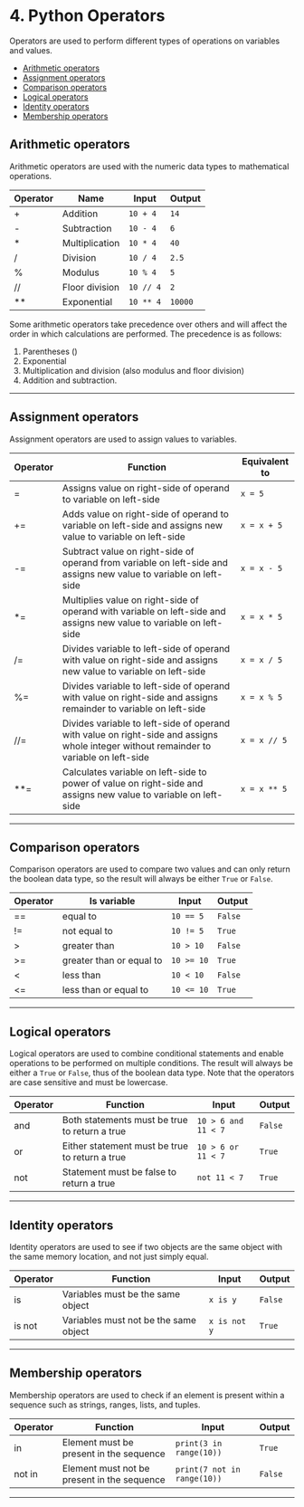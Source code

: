 # 4. Python Operators

Operators are used to perform different types of operations on variables and values.

- [Arithmetic operators](#arithmetic-operators)
- [Assignment operators](#assignment-operators)
- [Comparison operators](#comparison-operators)
- [Logical operators](#logical-operators)
- [Identity operators](#identity-operators)
- [Membership operators](#membership-operators)

## Arithmetic operators

Arithmetic operators are used with the numeric data types to mathematical operations.

| Operator | Name | Input | Output |
| --- | --- | --- | --- |
| + | Addition | `10 + 4` | `14` |
| - | Subtraction | `10 - 4` | `6` |
| * | Multiplication | `10 * 4` | `40` |
| / | Division | `10 / 4` | `2.5` |
| % | Modulus | `10 % 4` | `5` |
| // | Floor division | `10 // 4` | `2` |
| ** | Exponential | `10 ** 4` | `10000` |

Some arithmetic operators take precedence over others and will affect the order in which calculations are performed. The precedence is as follows:

1. Parentheses ()
1. Exponential
1. Multiplication and division (also modulus and floor division)
1. Addition and subtraction.

---

## Assignment operators

Assignment operators are used to assign values to variables.

| Operator | Function | Equivalent to |
| --- | --- | --- |
| = | Assigns value on right-side of operand to variable on left-side | `x = 5` |
| += | Adds value on right-side of operand to variable on left-side and assigns new value to variable on left-side | `x = x + 5` |
| -= | Subtract value on right-side of operand from variable on left-side and assigns new value to variable on left-side | `x = x - 5` |
| *= | Multiplies value on right-side of operand with variable on left-side and assigns new value to variable on left-side | `x = x * 5` |
| /= | Divides variable to left-side of operand with value on right-side and assigns new value to variable on left-side | `x = x / 5` |
| %= | Divides variable to left-side of operand with value on right-side and assigns remainder to variable on left-side | `x = x % 5` |
| //= | Divides variable to left-side of operand with value on right-side and assigns whole integer without remainder to variable on left-side | `x = x // 5` |
| **= | Calculates variable on left-side to power of value on right-side and assigns new value to variable on left-side | `x = x ** 5` |

---

## Comparison operators

Comparison operators are used to compare two values and can only return the boolean data type, so the result will always be either `True` or `False`.

| Operator | Is variable | Input | Output |
| --- | --- | --- | --- |
| == | equal to | `10 == 5` | `False` |
| != | not equal to | `10 != 5` | `True` |
| > | greater than | `10 > 10` | `False` |
| >= | greater than or equal to | `10 >= 10` | `True` |
| < | less than | `10 < 10` | `False` |
| <= | less than or equal to | `10 <= 10` | `True` |

---

## Logical operators

Logical operators are used to combine conditional statements and enable operations to be performed on multiple conditions. The result will always be either a `True` or `False`, thus of the boolean data type. Note that the operators are case sensitive and must be lowercase.

| Operator | Function | Input | Output |
| --- | --- | --- | --- |
| and | Both statements must be true to return a true | `10 > 6 and 11 < 7` | `False` |
| or | Either statement must be true to return a true | `10 > 6 or 11 < 7` | `True` |
| not | Statement must be false to return a true | `not 11 < 7` | `True` |

---

## Identity operators

Identity operators are used to see if two objects are the same object with the same memory location, and not just simply equal.

| Operator | Function | Input | Output |
| --- | --- | --- | --- |
| is | Variables must be the same object | `x is y` | `False` |
| is not | Variables must not be the same object | `x is not y` | `True` |

---

## Membership operators

Membership operators are used to check if an element is present within a sequence such as strings, ranges, lists, and tuples.

| Operator | Function | Input | Output |
| --- | --- | --- | --- |
| in | Element must be present in the sequence | `print(3 in range(10))` | `True` |
| not in | Element must not be present in the sequence | `print(7 not in range(10))` | `False` |

---
